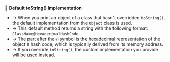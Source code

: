 📜 **Default toString() Implementation**
- → When you print an object of a class that hasn't overridden `toString()`, the default implementation from the `Object` class is used.
- → This default method returns a string with the following format: `ClassName@HexadecimalHashCode`.
- → The part after the `@` symbol is the hexadecimal representation of the object's hash code, which is typically derived from its memory address.
- → If you override `toString()`, the custom implementation you provide will be used instead.

